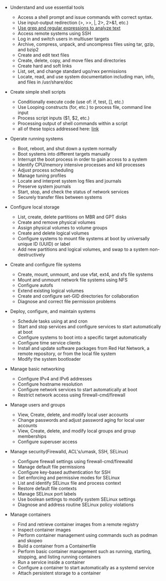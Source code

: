 * Understand and use essential tools
    * Access a shell prompt and issue commands with correct syntax.
    * Use input-output redirection (>, >>, |, 2>, 2>&1, etc.) 
    * [Use grep and regular expressions to analyze text](/topics/filesystem/text_processing.md)
    * Access remote systems using SSH 
    * Log in and switch users in multiuser targets 
    * Archive, compress, unpack, and uncompress files using tar, gzip, and bzip2
    * Create and edit text files
    * Create, delete, copy, and move files and directories
    * Create hard and soft links
    * List, set, and change standard ugo/rwx permissions 
    * Locate, read, and use system documentation including man, info, and files in /usr/share/doc 

* Create simple shell scripts
    * Conditionally execute code (use of: if, test, [], etc.)
    * Use Looping constructs (for, etc.) to process file, command line input
    * Process script inputs ($1, $2, etc.)
    * Processing output of shell commands within a script
    * all of these topics addressed here: [link](/topics/scripting/bash.md)

* Operate running systems
    * Boot, reboot, and shut down a system normally
    * Boot systems into different targets manually
    * Interrupt the boot process in order to gain access to a system
    * Identify CPU/memory intensive processes and kill processes
    * Adjust process scheduling
    * Manage tuning profiles
    * Locate and interpret system log files and journals
    * Preserve system journals
    * Start, stop, and check the status of network services
    * Securely transfer files between systems

* Configure local storage
    * List, create, delete partitions on MBR and GPT disks
    * Create and remove physical volumes
    * Assign physical volumes to volume groups
    * Create and delete logical volumes
    * Configure systems to mount file systems at boot by universally unique ID (UUID) or label
    * Add new partitions and logical volumes, and swap to a system non-destructively

* Create and configure file systems
    * Create, mount, unmount, and use vfat, ext4, and xfs file systems
    * Mount and unmount network file systems using NFS
    * Configure autofs
    * Extend existing logical volumes
    * Create and configure set-GID directories for collaboration
    * Diagnose and correct file permission problems

* Deploy, configure, and maintain systems
    * Schedule tasks using at and cron
    * Start and stop services and configure services to start automatically at boot
    * Configure systems to boot into a specific target automatically
    * Configure time service clients
    * Install and update software packages from Red Hat Network, a remote repository, or from the local file system
    * Modify the system bootloader

* Manage basic networking
    * Configure IPv4 and IPv6 addresses
    * Configure hostname resolution
    * Configure network services to start automatically at boot
    * Restrict network access using firewall-cmd/firewall

* Manage users and groups
    * View, Create, delete, and modify local user accounts
    * Change passwords and adjust password aging for local user accounts
    * View, Create, delete, and modify local groups and group memberships
    * Configure superuser access








* Manage security(Firewalld, ACL's/umask, SSH, SELinux)
    * Configure firewall settings using firewall-cmd/firewalld
    * Manage default file permissions
    * Configure key-based authentication for SSH
    * Set enforcing and permissive modes for SELinux
    * List and identify SELinux file and process context
    * Restore default file contexts
    * Manage SELinux port labels
    * Use boolean settings to modify system SELinux settings
    * Diagnose and address routine SELinux policy violations


* Manage containers
    * Find and retrieve container images from a remote registry
    * Inspect container images
    * Perform container management using commands such as podman and skopeo
    * Build a container from a Containerfile
    * Perform basic container management such as running, starting, stopping, and listing running containers
    * Run a service inside a container
    * Configure a container to start automatically as a systemd service
    * Attach persistent storage to a container

